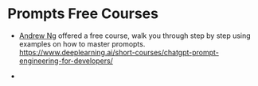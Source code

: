 # Prompts Free Courses 
- [Andrew Ng](https://twitter.com/AndrewYNg) offered a free course, walk you through step by step using examples on how to master promopts.  https://www.deeplearning.ai/short-courses/chatgpt-prompt-engineering-for-developers/ 

- 

